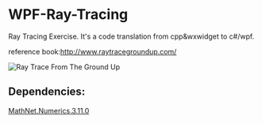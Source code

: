 # WPF-Ray-Tracing
Ray Tracing Exercise. It's a code translation from cpp&wxwidget to c#/wpf.

reference book:http://www.raytracegroundup.com/

![Ray Trace From The Ground Up](http://ec4.images-amazon.com/images/I/41N0m%2BnDcgL._SL500_AA300_.jpg)

## Dependencies:
[MathNet.Numerics.3.11.0](http://www.mathdotnet.com/)

